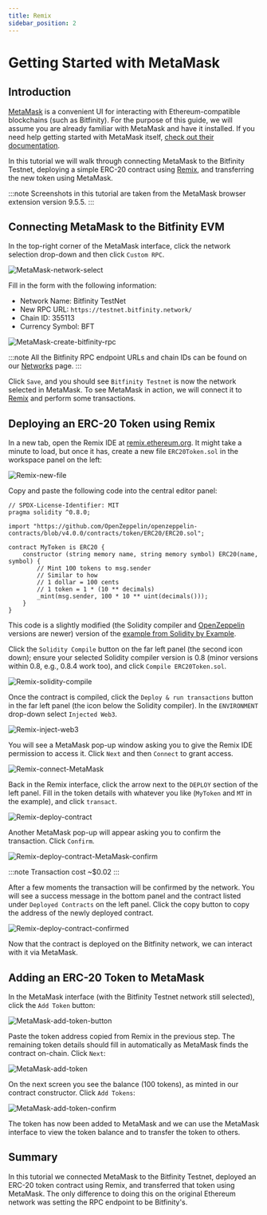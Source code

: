 ```yaml
---
title: Remix
sidebar_position: 2
---
```



# Getting Started with MetaMask

## Introduction

[MetaMask] is a convenient UI for interacting with Ethereum-compatible blockchains (such as Bitfinity).
For the purpose of this guide, we will assume you are already familiar with MetaMask and have it installed.
If you need help getting started with MetaMask itself, [check out their documentation](https://metamask.io/faqs.html).

In this tutorial we will walk through connecting MetaMask to the Bitfinity Testnet, deploying a simple ERC-20 contract using [Remix], and transferring the new token using MetaMask.

:::note
Screenshots in this tutorial are taken from the MetaMask browser extension version 9.5.5.
:::

## Connecting MetaMask to the Bitfinity EVM

In the top-right corner of the MetaMask interface, click the network selection drop-down and then click `Custom RPC`.

![MetaMask-network-select](/img/metamask_choose_network.png)

Fill in the form with the following information:

* Network Name: Bitfinity TestNet
* New RPC URL: `https://testnet.bitfinity.network/`
* Chain ID: 355113
* Currency Symbol: BFT

![MetaMask-create-bitfinity-rpc](/img/metamask_create_bitfinity_rpc.png)

:::note
All the Bitfinity RPC endpoint URLs and chain IDs can be found on our [Networks](../getting-started/network-endpoints.md) page.
:::

Click `Save`, and you should see `Bitfinity Testnet` is now the network selected in MetaMask.
To see MetaMask in action, we will connect it to [Remix] and perform some transactions.

## Deploying an ERC-20 Token using Remix

In a new tab, open the Remix IDE at [remix.ethereum.org](https://remix.ethereum.org).
It might take a minute to load, but once it has, create a new file `ERC20Token.sol` in the workspace panel on the left:

![Remix-new-file](/img/remix_new_file.png)

Copy and paste the following code into the central editor panel:

```solidity
// SPDX-License-Identifier: MIT
pragma solidity ^0.8.0;

import "https://github.com/OpenZeppelin/openzeppelin-contracts/blob/v4.0.0/contracts/token/ERC20/ERC20.sol";

contract MyToken is ERC20 {
    constructor (string memory name, string memory symbol) ERC20(name, symbol) {
        // Mint 100 tokens to msg.sender
        // Similar to how
        // 1 dollar = 100 cents
        // 1 token = 1 * (10 ** decimals)
        _mint(msg.sender, 100 * 10 ** uint(decimals()));
    }
}
```

This code is a slightly modified (the Solidity compiler and [OpenZeppelin] versions are newer) version of the [example from Solidity by Example].

Click the `Solidity Compile` button on the far left panel (the second icon down);
ensure your selected Solidity compiler version is 0.8 (minor versions within 0.8, e.g., 0.8.4 work too), and click `Compile ERC20Token.sol`.

![Remix-solidity-compile](/img/remix_solidity_compile.png)

Once the contract is compiled, click the `Deploy & run transactions` button in the far left panel (the icon below the Solidity compiler).
In the `ENVIRONMENT` drop-down select `Injected Web3`.

![Remix-inject-web3](/img/remix_injected_web3.png)

You will see a MetaMask pop-up window asking you to give the Remix IDE permission to access it.
Click `Next` and then `Connect` to grant access.

![Remix-connect-MetaMask](/img/remix_connect_with_metamask.png)

Back in the Remix interface, click the arrow next to the `DEPLOY` section of the left panel.
Fill in the token details with whatever you like (`MyToken` and `MT` in the example), and click `transact`.

![Remix-deploy-contract](/img/remix_deploy_contract.png)

Another MetaMask pop-up will appear asking you to confirm the transaction.
Click `Confirm`.

![Remix-deploy-contract-MetaMask-confirm](/img/remix_deploy_contract_metamask_confirm.png)

:::note
Transaction cost ~$0.02
:::

After a few moments the transaction will be confirmed by the network.
You will see a success message in the bottom panel and the contract listed under `Deployed Contracts` on the left panel.
Click the copy button to copy the address of the newly deployed contract.

![Remix-deploy-contract-confirmed](/img/remix_deploy_contract_confirmed.png)

Now that the contract is deployed on the Bitfinity network, we can interact with it via MetaMask.

## Adding an ERC-20 Token to MetaMask

In the MetaMask interface (with the Bitfinity Testnet network still selected), click the `Add Token` button:

![MetaMask-add-token-button](/img/metamask_add_token_button.png)

Paste the token address copied from Remix in the previous step.
The remaining token details should fill in automatically as MetaMask finds the contract on-chain.
Click `Next`:

![MetaMask-add-token](/img/metamask_add_token.png)

On the next screen you see the balance (100 tokens), as minted in our contract constructor.
Click `Add Tokens`:

![MetaMask-add-token-confirm](/img/metamask_add_token_confirm.png)

The token has now been added to MetaMask and we can use the MetaMask interface to view the token balance and to transfer the token to others.
## Summary

In this tutorial we connected MetaMask to the Bitfinity Testnet, deployed an ERC-20 token contract using Remix, and transferred that token using MetaMask.
The only difference to doing this on the original Ethereum network was setting the RPC endpoint to be Bitfinity's.

[MetaMask]: https://metamask.io
[Remix]: https://remix.ethereum.org
[OpenZeppelin]: https://openzeppelin.com/contracts/
[example from Solidity by Example]: https://solidity-by-example.org/app/erc20/
